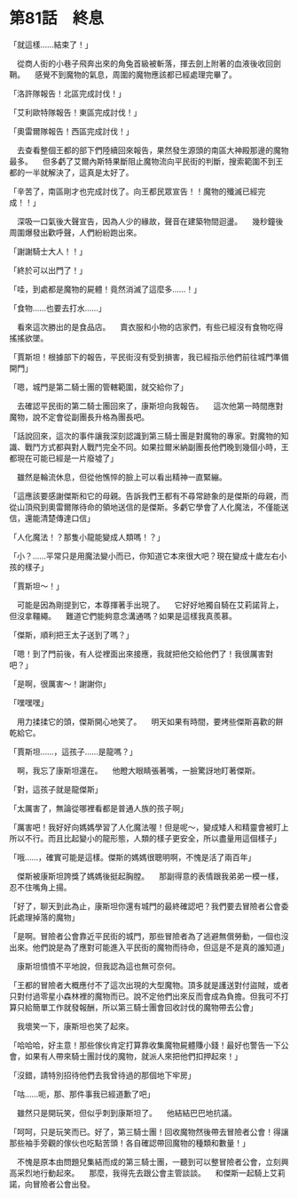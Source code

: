 # 第81話　終息
「就這樣……結束了！」

　從商人街的小巷子飛奔出來的角兔首級被斬落，揮去劍上附著的血液後收回劍鞘。
　感覺不到魔物的氣息，周圍的魔物應該都已經處理完畢了。

「洛許隊報告！北區完成討伐！」

「艾利歐特隊報告！東區完成討伐！」

「奧雷爾隊報告！西區完成討伐！」

　去查看整個王都的部下們陸續回來報告，果然發生源頭的南區大神殿那邊的魔物最多。
　但多虧了艾爾內斯特果斷阻止魔物流向平民街的判斷，搜索範圍不到王都的一半就解決了，這真是太好了。

「辛苦了，南區剛才也完成討伐了。向王都民眾宣告！！魔物的殲滅已經完成！！」

　深吸一口氣後大聲宣告，因為人少的緣故，聲音在建築物間迴盪。
　幾秒鐘後周圍爆發出歡呼聲，人們紛紛跑出來。

「謝謝騎士大人！！」

「終於可以出門了！」

「哇，到處都是魔物的屍體！竟然消滅了這麼多……！」

「食物……也要去打水……」

　看來這次勝出的是食品店。
　賣衣服和小物的店家們，有些已經沒有食物吃得搖搖欲墜。

「賈斯坦！根據部下的報告，平民街沒有受到損害，我已經指示他們前往城門準備開門」

「嗯，城門是第二騎士團的管轄範圍，就交給你了」

　去確認平民街的第二騎士團回來了，康斯坦向我報告。
　這次他第一時間應對魔物，說不定會從副團長升格為團長吧。

「話說回來，這次的事件讓我深刻認識到第三騎士團是對魔物的專家。對魔物的知識、戰鬥方式都與對人戰鬥完全不同。如果拉爾米納副團長他們晚到幾個小時，王都現在可能已經是一片廢墟了」

　雖然是輪流休息，但從他憔悴的臉上可以看出精神一直緊繃。

「這應該要感謝傑斯和它的母親。告訴我們王都有不尋常跡象的是傑斯的母親，而從山頂飛到奧雷爾隊待命的領地送信的是傑斯。多虧它學會了人化魔法，不僅能送信，還能清楚傳達口信」

「人化魔法！？那隻小龍能變成人類嗎！？」

「小？……平常只是用魔法變小而已，你知道它本來很大吧？現在變成十歲左右小孩的樣子」

「賈斯坦～！」

　可能是因為剛提到它，本尊揮著手出現了。
　它好好地獨自騎在艾莉諾背上，但沒拿韁繩。
　難道它們能夠意念溝通嗎？如果是這樣我真羨慕。

「傑斯，順利把王太子送到了嗎？」

「嗯！到了門前後，有人從裡面出來接應，我就把他交給他們了！我很厲害對吧？」

「是啊，很厲害～！謝謝你」

「嘿嘿嘿」

　用力揉揉它的頭，傑斯開心地笑了。
　明天如果有時間，要烤些傑斯喜歡的餅乾給它。

「賈斯坦……，這孩子……是龍嗎？」

　啊，我忘了康斯坦還在。
　他瞪大眼睛張著嘴，一臉驚訝地盯著傑斯。

「對，這孩子就是龍傑斯」

「太厲害了，無論從哪裡看都是普通人族的孩子啊」

「厲害吧！我好好向媽媽學習了人化魔法喔！但是呢～，變成矮人和精靈會被盯上所以不行。而且比起變小的龍形態，人類的樣子更安全，所以盡量用這個樣子」

「哦……，確實可能是這樣。傑斯的媽媽很聰明啊，不愧是活了兩百年」

　傑斯被康斯坦誇獎了媽媽後挺起胸膛。
　那副得意的表情跟我弟弟一模一樣，忍不住嘴角上揚。

「好了，聊天到此為止，康斯坦你還有城門的最終確認吧？我們要去冒險者公會委託處理掉落的魔物」

「是啊。冒險者公會靠近平民街的城門，那些冒險者為了逃避無償勞動，一個也沒出來。他們說是為了應對可能進入平民街的魔物而待命，但這是不是真的誰知道」

　康斯坦憤憤不平地說，但我認為這也無可奈何。

「王都的冒險者大概應付不了這次出現的大型魔物。頂多就是護送對付盜賊，或者只對付過零星小森林裡的魔物而已。說不定他們出來反而會成為負擔。但我可不打算只給簡單工作就發報酬，所以第三騎士團會回收討伐的魔物帶去公會」

　我壞笑一下，康斯坦也笑了起來。

「哈哈哈，好主意！那些傢伙肯定打算靠收集魔物屍體賺小錢！最好也警告一下公會，如果有人帶來騎士團討伐的魔物，就派人來把他們扣押起來！」

「沒錯，請特別招待他們去我曾待過的那個地下牢房」

「咕……呃，那、那件事我已經道歉了吧」

　雖然只是開玩笑，但似乎刺到康斯坦了。
　他結結巴巴地抗議。

「呵呵，只是玩笑而已。好了，第三騎士團！回收魔物然後帶去冒險者公會！得讓那些袖手旁觀的傢伙也吃點苦頭！各自確認帶回魔物的種類和數量！」

　不愧是原本由問題兒集結而成的第三騎士團，一聽到可以整冒險者公會，立刻興高采烈地行動起來。
　那麼，我得先去跟公會主管談談。
　和傑斯一起騎上艾莉諾，向冒險者公會出發。